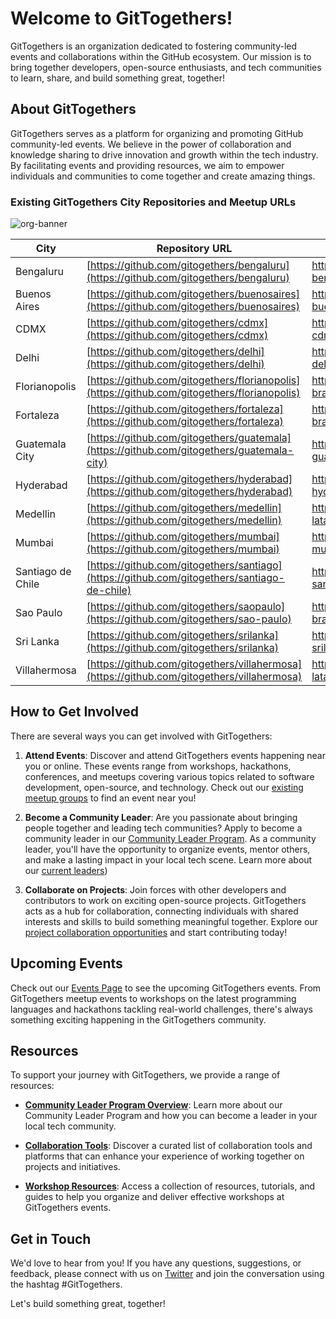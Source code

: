 # Welcome to GitTogethers!

GitTogethers is an organization dedicated to fostering community-led events and collaborations within the GitHub ecosystem. Our mission is to bring together developers, open-source enthusiasts, and tech communities to learn, share, and build something great, together!

## About GitTogethers

GitTogethers serves as a platform for organizing and promoting GitHub community-led events. We believe in the power of collaboration and knowledge sharing to drive innovation and growth within the tech industry. By facilitating events and providing resources, we aim to empower individuals and communities to come together and create amazing things.

### Existing GitTogethers City Repositories and Meetup URLs

![org-banner](https://github.com/gittogethers/.github/assets/20666190/b64c5ecf-b206-4fc4-8ce0-eb9c4188f3a6)


| City              | Repository URL                                       | Meetup URL                                      |
|-------------------|------------------------------------------------------|-------------------------------------------------|
| Bengaluru         | [https://github.com/gitogethers/bengaluru](https://github.com/gitogethers/bengaluru) | https://www.meetup.com/gittogether-bengaluru   |
| Buenos Aires      | [https://github.com/gitogethers/buenosaires](https://github.com/gitogethers/buenosaires) | https://www.meetup.com/gittogether-buenos-aires|
| CDMX              | [https://github.com/gitogethers/cdmx](https://github.com/gitogethers/cdmx) | https://www.meetup.com/gittogether-cdmx        |
| Delhi             | [https://github.com/gitogethers/delhi](https://github.com/gitogethers/delhi) | https://www.meetup.com/gittogether-delhi       |
| Florianopolis     | [https://github.com/gitogethers/florianopolis](https://github.com/gitogethers/florianopolis) | https://www.meetup.com/gittogether-brasil      |
| Fortaleza         | [https://github.com/gitogethers/fortaleza](https://github.com/gitogethers/fortaleza) | https://www.meetup.com/gittogether-brasil     |
| Guatemala City    | [https://github.com/gitogethers/guatemala](https://github.com/gitogethers/guatemala-city) | https://www.meetup.com/gittogether-guatemala|
| Hyderabad         | [https://github.com/gitogethers/hyderabad](https://github.com/gitogethers/hyderabad) | https://www.meetup.com/gittogether-hyderabad        |
| Medellin          | [https://github.com/gitogethers/medellin](https://github.com/gitogethers/medellin) | https://www.meetup.com/gittogether-latam       |
| Mumbai            | [https://github.com/gitogethers/mumbai](https://github.com/gitogethers/mumbai) | https://www.meetup.com/gittogether-mumbai       |
| Santiago de Chile | [https://github.com/gitogethers/santiago](https://github.com/gitogethers/santiago-de-chile) | https://www.meetup.com/gittogether-santiago       |
| Sao Paulo         | [https://github.com/gitogethers/saopaulo](https://github.com/gitogethers/sao-paulo) | https://www.meetup.com/gittogether-brasil       |
| Sri Lanka     | [https://github.com/gitogethers/srilanka](https://github.com/gitogethers/srilanka) | https://www.meetup.com/gittogether-srilanka     |
| Villahermosa      | [https://github.com/gitogethers/villahermosa](https://github.com/gitogethers/villahermosa) | https://www.meetup.com/gittogether-latam|

## How to Get Involved

There are several ways you can get involved with GitTogethers:

1. **Attend Events**: Discover and attend GitTogethers events happening near you or online. These events range from workshops, hackathons, conferences, and meetups covering various topics related to software development, open-source, and technology. Check out our [existing meetup groups](https://meetup.com/github) to find an event near you!

2. **Become a Community Leader**: Are you passionate about bringing people together and leading tech communities? Apply to become a community leader in our [Community Leader Program](https://github.com/gittogethers/community-leaders). As a community leader, you'll have the opportunity to organize events, mentor others, and make a lasting impact in your local tech scene. Learn more about our [current leaders](https://github.com/gittogethers/community-leaders/blob/main/README.md))

3. **Collaborate on Projects**: Join forces with other developers and contributors to work on exciting open-source projects. GitTogethers acts as a hub for collaboration, connecting individuals with shared interests and skills to build something meaningful together. Explore our [project collaboration opportunities](https://github.com/gittogethers/projects) and start contributing today!

## Upcoming Events

Check out our [Events Page](https://www.meetup.com/pro/github-virtual-meetup/) to see the upcoming GitTogethers events. From GitTogethers meetup events to workshops on the latest programming languages and hackathons tackling real-world challenges, there's always something exciting happening in the GitTogethers community.

## Resources

To support your journey with GitTogethers, we provide a range of resources:

- **[Community Leader Program Overview](https://github.com/gittogethers/community-leaders)**: Learn more about our Community Leader Program and how you can become a leader in your local tech community.

- **[Collaboration Tools](https://github.com/gittogethers/collaboration-tools)**: Discover a curated list of collaboration tools and platforms that can enhance your experience of working together on projects and initiatives.

- **[Workshop Resources](https://github.com/gittogethers/workshop-resources)**: Access a collection of resources, tutorials, and guides to help you organize and deliver effective workshops at GitTogethers events.

## Get in Touch

We'd love to hear from you! If you have any questions, suggestions, or feedback, please connect with us on [Twitter](https://twitter.com/githubcommunity) and join the conversation using the hashtag #GitTogethers.

Let's build something great, together!
